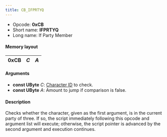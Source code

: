 ```yaml
---
title: CB_IFPRTYQ
---
```


-   Opcode: **0xCB**
-   Short name: **IFPRTYQ**
-   Long name: If Party Member

#### Memory layout

| 0xCB | *C* | *A* |
|------|-----|-----|

#### Arguments

-   **const UByte** *C*: [Character ID](../../Character_ID.md) to check.
-   **const UByte** *A*: Amount to jump if comparison is false.

#### Description

Checks whether the character, given as the first argument, is in the current party of three. If so, the script immediately following this opcode and argument list will execute; otherwise, the script pointer is advanced by the second argument and execution continues.
